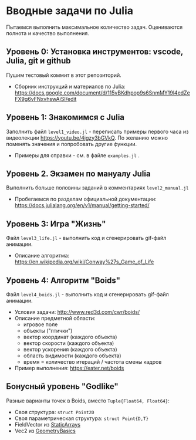 # Вводные задачи по Julia

Пытаемся выполнить максимальное количество задач. Оцениваются полнота и качество выполнения.

## Уровень 0: Установка инструментов: vscode, Julia, git и github
Пушим тестовый коммит в этот репозиторий. 
- Сборник инструкций и материалов по Julia: https://docs.google.com/document/d/115vBKdhpop9s6SnmMY19l4edZeFX9g6vFNxvhswAiSI/edit

## Уровень 1: Знакомимся с Julia
Заполнить файл `level1_video.jl` - переписать примеры первого часа из видеолекции https://youtu.be/4igzy3bGVkQ. По желанию можно поменять значения и попробовать другие функции.
- Примеры для справки - см. в файле `examples.jl` .

## Уровень 2. Экзамен по мануалу Julia
Выполнить больше половины заданий в комментариях `level2_manual.jl`
- Пробегаемся по разделам официальной документации: https://docs.julialang.org/en/v1/manual/getting-started/ 

## Уровень 3: Игра "Жизнь"
Файл `level3_life.jl` - выполнить код и сгенерировать gif-файл анимации.
 - Описание алгоритма: https://en.wikipedia.org/wiki/Conway%27s_Game_of_Life

## Уровень 4: Алгоритм "Boids"
Файл `level4_boids.jl` - выполнить код и сгенерировать gif-файл анимации.
 - Условия задачи: http://www.red3d.com/cwr/boids/ 
 - Описание предметной области:
   - игровое поле
   - объекты ("птички")
   - вектор координат (каждого объекта)
   - вектор скорости (каждого объекта)
   - вектор ускорения (каждого объекта)
   - область видимости (каждого объекта)
   - время = количество итераций / частота смены кадров
 - Пример выполнения: https://eater.net/boids

## Бонусный уровень "Godlike"
Разные варианты точек в Boids, вместо `Tuple{Float64, Float64}`:
- Своя структура: `struct Point2D`
- Своя параметрическая структура: `struct Point{D,T}`
- FieldVector из [StaticArrays](https://juliaarrays.github.io/StaticArrays.jl/stable/api/#FieldVector)
- Vec2 из [GeometryBasics](https://juliageometry.github.io/GeometryBasics.jl/dev/static_array_types/)

